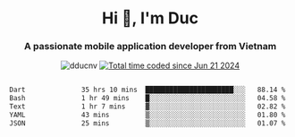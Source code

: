 <h1 align="center">
  Hi 👋, I'm  Duc</h1>
<h3 align="center">A passionate mobile application developer from Vietnam</h3>  
  
<p align="center"> <img src="https://komarev.com/ghpvc/?username=dducnv&label=Profile%20views&color=0e75b6&style=flat" alt="dducnv" /> 
<a href="https://wakatime.com/@4d2a2cd9-1bcb-4dd1-84a4-dce128a35137"><img src="https://wakatime.com/badge/user/4d2a2cd9-1bcb-4dd1-84a4-dce128a35137.svg" alt="Total time coded since Jun 21 2024" /></a>
</p>  

<div style="width: 100vw; overflow-x: auto; flex:center">
  <!--START_SECTION:waka-->

```txt
Dart              35 hrs 10 mins  ██████████████████████░░░   88.14 %
Bash              1 hr 49 mins    █░░░░░░░░░░░░░░░░░░░░░░░░   04.58 %
Text              1 hr 7 mins     ▓░░░░░░░░░░░░░░░░░░░░░░░░   02.82 %
YAML              43 mins         ▒░░░░░░░░░░░░░░░░░░░░░░░░   01.80 %
JSON              25 mins         ▒░░░░░░░░░░░░░░░░░░░░░░░░   01.07 %
```

<!--END_SECTION:waka-->
</div>




  
